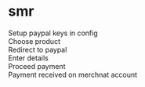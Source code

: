 # smr
Setup paypal keys in config <br />
Choose product <br />
Redirect to paypal <br />
Enter details <br />
Proceed payment <br />
Payment received on merchnat account<br />
